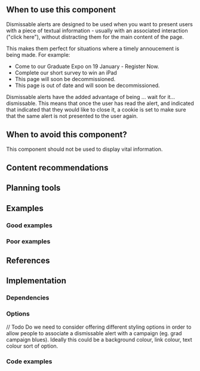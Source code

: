 
## When to use this component

Dismissable alerts are designed to be used when you want to present users with a piece of textual information - usually with an associated interaction ("click here"), without distracting them for the main content of the page. 

This makes them perfect for situations where a timely annoucement is being made. For example:

* Come to our Graduate Expo on 19 January - Register Now. 
* Complete our short survey to win an iPad
* This page will soon be decommissioned. 
* This page is out of date and will soon be decommissioned. 

Dismissable alerts have the added advantage of being ... wait for it... dismissable. This means that once the user has read the alert, and indicated that indicated that they would like to close it, a cookie is set to make sure that the same alert is not presented to the user again. 

## When to avoid this component? 

This component should not be used to display vital information. 


## Content recommendations

## Planning tools 

## Examples

### Good examples

### Poor examples

## References

## Implementation

### Dependencies

### Options

// Todo Do we need to consider offering different styling options in order to allow people to associate a dismissable alert with a campaign (eg. grad campaign blues). Ideally this could be a background colour, link colour, text colour sort of option. 


### Code examples
